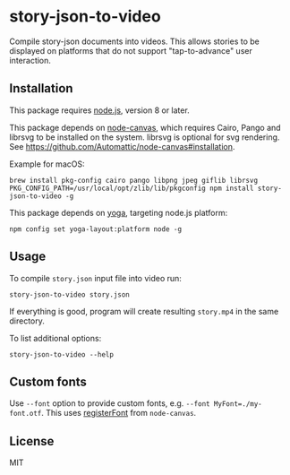 # story-json-to-video

Compile story-json documents into videos. This allows stories to be displayed on platforms that do not support "tap-to-advance" user interaction.

## Installation

This package requires [node.js](https://nodejs.org), version 8 or later.

This package depends on [node-canvas](https://github.com/Automattic/node-canvas), which requires Cairo, Pango and librsvg to be installed on the system. librsvg is optional for svg rendering. See https://github.com/Automattic/node-canvas#installation.

Example for macOS:

```
brew install pkg-config cairo pango libpng jpeg giflib librsvg
PKG_CONFIG_PATH=/usr/local/opt/zlib/lib/pkgconfig npm install story-json-to-video -g
```

This package depends on [yoga](https://github.com/facebook/yoga), targeting node.js platform:

```
npm config set yoga-layout:platform node -g
```

## Usage

To compile `story.json` input file into video run:

```
story-json-to-video story.json
```

If everything is good, program will create resulting `story.mp4` in the same directory.

To list additional options:

```
story-json-to-video --help
```




## Custom fonts

Use `--font` option to provide custom fonts, e.g. `--font MyFont=./my-font.otf`. This uses [registerFont](https://github.com/Automattic/node-canvas#registerfont-for-bundled-fonts) from `node-canvas`.

## License

MIT
